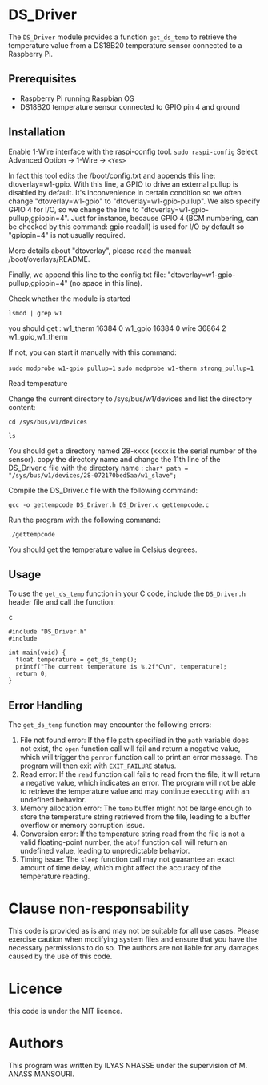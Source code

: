 # DS_Driver

The `DS_Driver` module provides a function `get_ds_temp` to retrieve the temperature value from a DS18B20 temperature sensor connected to a Raspberry Pi.

## Prerequisites

* Raspberry Pi running Raspbian OS
* DS18B20 temperature sensor connected to GPIO pin 4 and ground

## Installation

Enable 1-Wire interface with the raspi-config tool.
`sudo raspi-config`
Select Advanced Option -> 1-Wire -> `<Yes>`

In fact this tool edits the /boot/config.txt and appends this line: dtoverlay=w1-gpio. With this line, a GPIO to drive an external pullup is disabled by default. It's inconvenience in certain condition so we often change "dtoverlay=w1-gpio" to "dtoverlay=w1-gpio-pullup". We also specify GPIO 4 for I/O, so we change the line to "dtoverlay=w1-gpio-pullup,gpiopin=4". Just for instance, because GPIO 4 (BCM numbering, can be checked by this command: gpio readall) is used for I/O by default so "gpiopin=4" is not usually required.

More details about "dtoverlay", please read the manual: /boot/overlays/README.

Finally, we append this line to the config.txt file: "dtoverlay=w1-gpio-pullup,gpiopin=4" (no space in this line).

Check whether the module is started

`lsmod | grep w1`

you should get :
w1_therm               16384  0
w1_gpio                16384  0
wire                   36864  2 w1_gpio,w1_therm

If not, you can start it manually with this command:

`sudo modprobe w1-gpio pullup=1`
`sudo modprobe w1-therm strong_pullup=1`

Read temperature

Change the current directory to /sys/bus/w1/devices and list the directory content:

`cd /sys/bus/w1/devices`

`ls`

You should get a directory named 28-xxxx (xxxx is the serial number of the sensor).
copy the directory name and change the 11th line of the DS_Driver.c file with the directory name :
  `char* path = "/sys/bus/w1/devices/28-072170bed5aa/w1_slave";`

Compile the DS_Driver.c file with the following command:

`gcc -o gettempcode DS_Driver.h DS_Driver.c gettempcode.c`

Run the program with the following command:

`./gettempcode`

You should get the temperature value in Celsius degrees.

## Usage

To use the `get_ds_temp` function in your C code, include the `DS_Driver.h` header file and call the function:

<pre class=""><div class="bg-black rounded-md mb-4"><div class="flex items-center relative text-gray-200 bg-gray-800 px-4 py-2 text-xs font-sans justify-between rounded-t-md"><span>c</span></div></div></pre>

<pre class=""><div class="bg-black rounded-md mb-4"><div class="p-4 overflow-y-auto"><code class="!whitespace-pre hljs language-c">#include "DS_Driver.h"
#include <stdio.h>

int main(void) {
  float temperature = get_ds_temp();
  printf("The current temperature is %.2f°C\n", temperature);
  return 0;
}
</code></div></div></pre>

## Error Handling

The `get_ds_temp` function may encounter the following errors:

1. File not found error: If the file path specified in the `path` variable does not exist, the `open` function call will fail and return a negative value, which will trigger the `perror` function call to print an error message. The program will then exit with `EXIT_FAILURE` status.
2. Read error: If the `read` function call fails to read from the file, it will return a negative value, which indicates an error. The program will not be able to retrieve the temperature value and may continue executing with an undefined behavior.
3. Memory allocation error: The `temp` buffer might not be large enough to store the temperature string retrieved from the file, leading to a buffer overflow or memory corruption issue.
4. Conversion error: If the temperature string read from the file is not a valid floating-point number, the `atof` function call will return an undefined value, leading to unpredictable behavior.
5. Timing issue: The `sleep` function call may not guarantee an exact amount of time delay, which might affect the accuracy of the temperature reading.

# Clause non-responsability

This code is provided as is and may not be suitable for all use cases. Please exercise caution when modifying system files and ensure that you have the necessary permissions to do so. The authors are not liable for any damages caused by the use of this code.

# Licence

this code is under the MIT licence.

# Authors

This program was written by ILYAS NHASSE under the supervision of M. ANASS MANSOURI.
